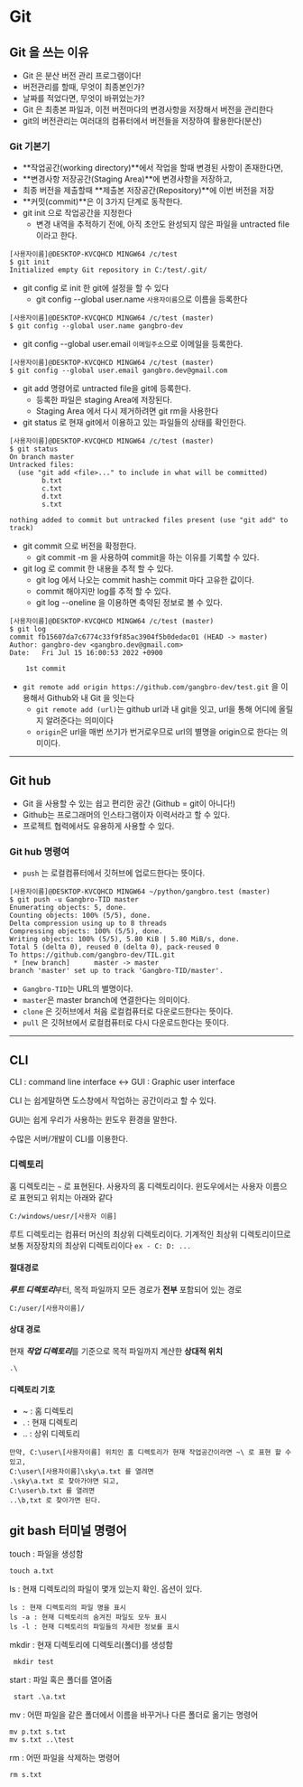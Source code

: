 # Git

## Git 을 쓰는 이유

- Git 은 분산 버전 관리 프로그램이다!
- 버전관리를 할때, 무엇이 최종본인가?
- 날짜를 적었다면, 무엇이 바뀌었는가?
- Git 은 최종본 파일과, 이전 버전마다의 변경사항을 저장해서 버전을 관리한다
- git의 버전관리는 여러대의 컴퓨터에서 버전들을 저장하여 활용한다(분산)

### Git 기본기

- **작업공간(working directory)**에서 작업을 할때 변경된 사항이 존재한다면,
- **변경사항 저장공간(Staging Area)**에 변경사항을 저장하고,
- 최종 버전을 제출할때 **제출본 저장공간(Repository)**에 이번 버전을 저장
- **커밋(commit)**은 이 3가지 단계로 동작한다.
- git init 으로 작업공간을 지정한다
  - 변경 내역을 추적하기 전에, 아직 초안도 완성되지 않은 파일을 untracted file이라고 한다.
```
[사용자이름]@DESKTOP-KVCQHCD MINGW64 /c/test
$ git init
Initialized empty Git repository in C:/test/.git/
```
- git config 로 init 한 git에 설정을 할 수 있다
  - git config --global user.name `사용자이름`으로 이름을 등록한다
```
[사용자이름]@DESKTOP-KVCQHCD MINGW64 /c/test (master)
$ git config --global user.name gangbro-dev
```
  - git config --global user.email `이메일주소`으로 이메일을 등록한다.
```
[사용자이름]@DESKTOP-KVCQHCD MINGW64 /c/test (master)
$ git config --global user.email gangbro.dev@gmail.com
```
- git add 명령어로 untracted file을 git에 등록한다.
  - 등록한 파일은 staging Area에 저장된다.
  - Staging Area 에서 다시 제거하려면 git rm을 사용한다
- git status 로 현재 git에서 이용하고 있는 파일들의 상태를 확인한다.
```
[사용자이름]@DESKTOP-KVCQHCD MINGW64 /c/test (master)
$ git status
On branch master
Untracked files:
  (use "git add <file>..." to include in what will be committed)
        b.txt
        c.txt
        d.txt
        s.txt

nothing added to commit but untracked files present (use "git add" to track)
```
- git commit 으로 버전을 확정한다.
  - git commit -m 을 사용하여 commit을 하는 이유를 기록할 수 있다.
- git log 로 commit 한 내용을 추적 할 수 있다.
  - git log 에서 나오는 commit hash는 commit 마다 고유한 값이다.
  - commit 해야지만 log를 추적 할 수 있다.
  - git log --oneline 을 이용하면 축약된 정보로 볼 수 있다.
```
[사용자이름]@DESKTOP-KVCQHCD MINGW64 /c/test (master)
$ git log
commit fb15607da7c6774c33f9f85ac3904f5b0dedac01 (HEAD -> master)
Author: gangbro-dev <gangbro.dev@gmail.com>
Date:   Fri Jul 15 16:00:53 2022 +0900

    1st commit
```
- `git remote add origin https://github.com/gangbro-dev/test.git` 을 이용해서 Github와 내 Git 을 잇는다
  - `git remote add (url)`는 github url과 내 git을 잇고, url을 통해 어디에 올릴지 알려준다는 의미이다
  - `origin`은 url을 매번 쓰기가 번거로우므로 url의 별명을 origin으로 한다는 의미이다.
---
## Git hub
- Git 을 사용할 수 있는 쉽고 편리한 공간 (Github = git이 아니다!)
- Github는 프로그래머의 인스타그램이자 이력서라고 할 수 있다.
- 프로젝트 협력에서도 유용하게 사용할 수 있다.

### Git hub 명령여
- `push` 는 로컬컴퓨터에서 깃허브에 업로드한다는 뜻이다.
```
[사용자이름]@DESKTOP-KVCQHCD MINGW64 ~/python/gangbro.test (master)
$ git push -u Gangbro-TID master
Enumerating objects: 5, done.
Counting objects: 100% (5/5), done.
Delta compression using up to 8 threads
Compressing objects: 100% (5/5), done.
Writing objects: 100% (5/5), 5.80 KiB | 5.80 MiB/s, done.
Total 5 (delta 0), reused 0 (delta 0), pack-reused 0
To https://github.com/gangbro-dev/TIL.git
 * [new branch]      master -> master
branch 'master' set up to track 'Gangbro-TID/master'.
```
  - `Gangbro-TID`는 URL의 별명이다.
  - `master`은 master branch에 연결한다는 의미이다.
- `clone` 은 깃허브에서 처음 로컬컴퓨터로 다운로드한다는 뜻이다.
- `pull` 은 깃허브에서 로컬컴퓨터로 다시 다운로드한다는 뜻이다.

---
## CLI

CLI : command line interface <-> GUI : Graphic user interface

CLI 는 쉽게말하면 도스창에서 작업하는 공간이라고 할 수 있다.

GUI는 쉽게 우리가 사용하는 윈도우 환경을 말한다.

수많은 서버/개발이  CLI를 이용한다.

### 디렉토리

홈 디렉토리는 `~` 로 표현된다. 사용자의 홈 디렉토리이다. 윈도우에서는 사용자 이름으로 표현되고 위치는 아래와 같다

`C:/windows/uesr/[사용자 이름]`

루트 디렉토리는 컴퓨터 머신의 최상위 디렉토리이다. 기계적인 최상위 디렉토리이므로 보통 저장장치의 최상위 디렉토리이다 `ex - C: D: ... `

#### 절대경로

***루트 디렉토리***부터, 목적 파일까지 모든 경로가 **전부** 포함되어 있는 경로

`C:/user/[사용자이름]/`

#### 상대 경로

현재 ***작업 디렉토리***를 기준으로 목적 파일까지 계산한 **상대적 위치**

`.\`

#### 디렉토리 기호

- ~ : 홈 디렉토리
- . : 현재 디렉토리
- .. : 상위 디렉토리

```
만약, C:\user\[사용자이름] 위치인 홈 디렉토리가 현재 작업공간이라면 ~\ 로 표현 할 수 있고, 
C:\user\[사용자이름]\sky\a.txt 를 열려면
.\sky\a.txt 로 찾아가야면 되고,
C:\user\b.txt 를 열려면
..\b,txt 로 찾아가면 된다.
```

## git bash 터미널 명령어

touch : 파일을 생성함

`touch a.txt`

ls : 현재 디렉토리의 파일이 몇개 있는지 확인. 옵션이 있다.

```
ls : 현재 디렉토리의 파일 명을 표시
ls -a : 현재 디렉토리의 숨겨진 파일도 모두 표시
ls -l : 현재 디렉토리의 파일들의 자세한 정보를 표시
```

mkdir : 현재 디렉토리에 디렉토리(폴더)를 생성함

` mkdir test`

start : 파일 혹은 폴더를 열어줌

` start .\a.txt`

mv : 어떤 파일을 같은 폴더에서 이름을 바꾸거나 다른 폴더로 옮기는 명령어

 ```
 mv p.txt s.txt
 mv s.txt ..\test
 ```

rm : 어떤 파일을 삭제하는 명령어

`rm s.txt`